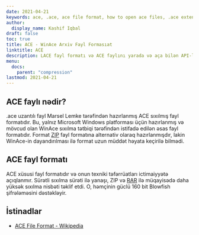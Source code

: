 ```yaml
---
date: 2021-04-21
keywords: ace, .ace, ace file format, how to open ace files, .ace extension, ace extension
author:
  display_name: Kashif Iqbal
draft: false
toc: true
title: ACE - WinAce Arxiv Fayl Formasıat
linktitle: ACE
description: LACE fayl formatı və ACE faylını yarada və aça bilən API-lər haqqında qazanıns.
menu:
  docs:
    parent: "compression"
lastmod: 2021-04-21
---
```


## ACE faylı nədir?

.ace uzantılı fayl Marsel Lemke tərəfindən hazırlanmış ACE sıxılmış fayl formatıdır. Bu, yalnız Microsoft Windows platforması üçün hazırlanmış və mövcud olan WinAce sıxılma tətbiqi tərəfindən istifadə edilən əsas fayl formatıdır. Format [ZIP](/compression/zip/) fayl formatına alternativ olaraq hazırlanmışdır, lakin WinAce-in dayandırılması ilə format uzun müddət həyata keçirilə bilmədi.

## ACE fayl formatı

ACE xüsusi fayl formatıdır və onun texniki təfərrüatları ictimaiyyətə açıqlanmır. Sürətli sıxılma sürəti ilə yanaşı, ZIP və [RAR](/compression/rar/) ilə müqayisədə daha yüksək sıxılma nisbəti təklif etdi. O, həmçinin güclü 160 bit Blowfish şifrələməsini dəstəkləyir.

## İstinadlar

- [ACE File Format - Wikipedia](https://en.wikipedia.org/wiki/ACE_(compressed_file_format))

